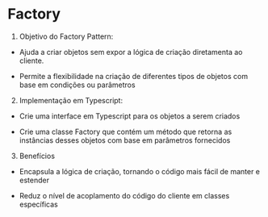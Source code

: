 # Factory

1. Objetivo do Factory Pattern:

* Ajuda a criar objetos sem expor a lógica de criação diretamenta ao cliente.

* Permite a flexibilidade na criação de diferentes tipos de objetos com base em condições ou parâmetros

2. Implementação em Typescript:

* Crie uma interface em Typescript para os objetos a serem criados

* Crie uma classe Factory que contém um método que retorna as instâncias desses objetos com base em parâmetros fornecidos

3. Benefícios

* Encapsula a lógica de criação, tornando o código mais fácil de manter e estender

* Reduz o nível de acoplamento do código do cliente em classes específicas
